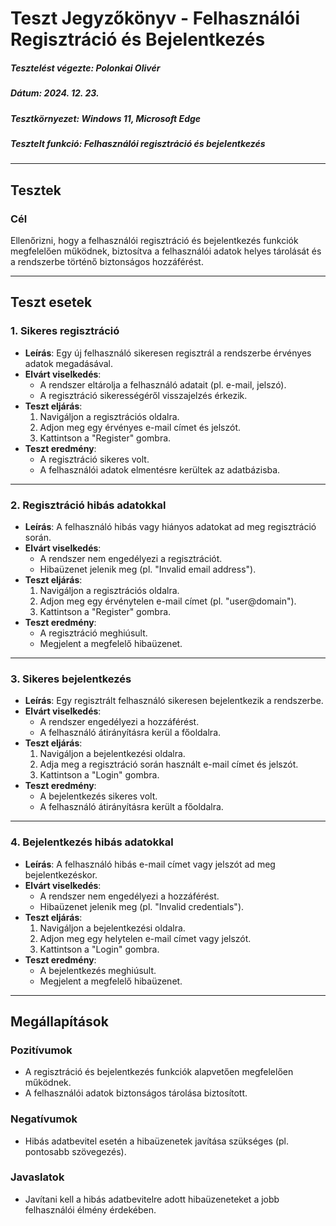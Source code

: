 # Teszt Jegyzőkönyv - Felhasználói Regisztráció és Bejelentkezés

##### Tesztelést végezte: Polonkai Olivér
##### Dátum: 2024. 12. 23.
##### Tesztkörnyezet: Windows 11, Microsoft Edge
##### Tesztelt funkció: Felhasználói regisztráció és bejelentkezés

---

## Tesztek

### **Cél**

Ellenőrizni, hogy a felhasználói regisztráció és bejelentkezés funkciók megfelelően működnek, biztosítva a felhasználói adatok helyes tárolását és a rendszerbe történő biztonságos hozzáférést.

---

## Teszt esetek

### **1. Sikeres regisztráció**

- **Leírás**: Egy új felhasználó sikeresen regisztrál a rendszerbe érvényes adatok megadásával.
- **Elvárt viselkedés**:
  - A rendszer eltárolja a felhasználó adatait (pl. e-mail, jelszó).
  - A regisztráció sikerességéről visszajelzés érkezik.
- **Teszt eljárás**:
  1. Navigáljon a regisztrációs oldalra.
  2. Adjon meg egy érvényes e-mail címet és jelszót.
  3. Kattintson a "Register" gombra.
- **Teszt eredmény**:
  - A regisztráció sikeres volt.
  - A felhasználói adatok elmentésre kerültek az adatbázisba.

---

### **2. Regisztráció hibás adatokkal**

- **Leírás**: A felhasználó hibás vagy hiányos adatokat ad meg regisztráció során.
- **Elvárt viselkedés**:
  - A rendszer nem engedélyezi a regisztrációt.
  - Hibaüzenet jelenik meg (pl. "Invalid email address").
- **Teszt eljárás**:
  1. Navigáljon a regisztrációs oldalra.
  2. Adjon meg egy érvénytelen e-mail címet (pl. "user@domain").
  3. Kattintson a "Register" gombra.
- **Teszt eredmény**:
  - A regisztráció meghiúsult.
  - Megjelent a megfelelő hibaüzenet.

---

### **3. Sikeres bejelentkezés**

- **Leírás**: Egy regisztrált felhasználó sikeresen bejelentkezik a rendszerbe.
- **Elvárt viselkedés**:
  - A rendszer engedélyezi a hozzáférést.
  - A felhasználó átirányításra kerül a főoldalra.
- **Teszt eljárás**:
  1. Navigáljon a bejelentkezési oldalra.
  2. Adja meg a regisztráció során használt e-mail címet és jelszót.
  3. Kattintson a "Login" gombra.
- **Teszt eredmény**:
  - A bejelentkezés sikeres volt.
  - A felhasználó átirányításra került a főoldalra.

---

### **4. Bejelentkezés hibás adatokkal**

- **Leírás**: A felhasználó hibás e-mail címet vagy jelszót ad meg bejelentkezéskor.
- **Elvárt viselkedés**:
  - A rendszer nem engedélyezi a hozzáférést.
  - Hibaüzenet jelenik meg (pl. "Invalid credentials").
- **Teszt eljárás**:
  1. Navigáljon a bejelentkezési oldalra.
  2. Adjon meg egy helytelen e-mail címet vagy jelszót.
  3. Kattintson a "Login" gombra.
- **Teszt eredmény**:
  - A bejelentkezés meghiúsult.
  - Megjelent a megfelelő hibaüzenet.

---

## Megállapítások

### **Pozitívumok**
- A regisztráció és bejelentkezés funkciók alapvetően megfelelően működnek.
- A felhasználói adatok biztonságos tárolása biztosított.

### **Negatívumok**
- Hibás adatbevitel esetén a hibaüzenetek javítása szükséges (pl. pontosabb szövegezés).

### **Javaslatok**
- Javítani kell a hibás adatbevitelre adott hibaüzeneteket a jobb felhasználói élmény érdekében.